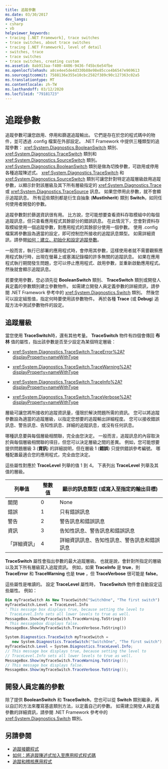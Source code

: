 ```yaml
---
title: 追蹤參數
ms.date: 03/30/2017
dev_langs:
- csharp
- vb
helpviewer_keywords:
- tracing [.NET Framework], trace switches
- trace switches, about trace switches
- tracing [.NET Framework], level of detail
- switches, trace
- trace switches
- trace switches, creating custom
ms.assetid: 8ab913aa-f400-4406-9436-f45bc6e54fbe
ms.openlocfilehash: a8ce4ee5de4d330b88e98e85cce4b6547e969613
ms.sourcegitcommit: 7588136e355e10cbc2582f389c90c127363c02a5
ms.translationtype: MT
ms.contentlocale: zh-TW
ms.lasthandoff: 03/12/2020
ms.locfileid: "79181723"
---
```

# <a name="trace-switches"></a>追蹤參數
追蹤參數可讓您啟用、停用和篩選追蹤輸出。 它們是存在於您的程式碼中的物件，並可透過 .config 檔案在外部設定。 .NET Framework 中提供三種類型的追蹤參數： <xref:System.Diagnostics.BooleanSwitch> 類別、 <xref:System.Diagnostics.TraceSwitch> 類別和 <xref:System.Diagnostics.SourceSwitch> 類別。 <xref:System.Diagnostics.BooleanSwitch> 類別是做為切換參數，可啟用或停用各種追蹤陳述式。 <xref:System.Diagnostics.TraceSwitch> 和 <xref:System.Diagnostics.SourceSwitch> 類別可讓您針對特定追蹤層級啟用追蹤參數，以顯示針對該層級及其下所有層級指定的 <xref:System.Diagnostics.Trace> 或 <xref:System.Diagnostics.TraceSource> 訊息。 如果您停用此參數，就不會顯示追蹤訊息。 所有這些類別都是衍生自抽象 (**MustInherit**) 類別 **Switch**，如同任何使用者開發的參數。  
  
 追蹤參數對於篩選資訊很有用。 比方說，您可能想要查看資料存取模組中的每個追蹤訊息，但只查看應用程式其餘部分的錯誤訊息。 在此情況下，您會對資料存取模組使用一個追蹤參數，對應用程式的其餘部分使用一個參數。 使用 .config 檔案將參數設為適當的設定，即可控制您所接收的追蹤訊息類型。 如需詳細資訊，請參閱[如何：建立、初始化和設定追蹤參數](how-to-create-initialize-and-configure-trace-switches.md)。  
  
 一般而言，執行已部署的應用程式時，會停用其參數，這樣使用者就不需要觀察應用程式執行時，出現在螢幕上或塞滿記錄檔的許多無關的追蹤訊息。 如果在應用程式執行期間發生問題，您可以停止應用程式、啟用參數，並重新啟動應用程式。 然後就會顯示追蹤訊息。  
  
 若要使用參數，您必須先從 **BooleanSwitch** 類別、 **TraceSwitch** 類別或開發人員定義的參數類別建立參數物件。 如需建立開發人員定義參數的詳細資訊，請參閱 .NET Framework 參考中的 <xref:System.Diagnostics.Switch> 類別。 然後您可以設定組態值，指定何時要使用該參數物件。 再於各種 **Trace** (或 **Debug**) 追蹤方法中測試參數物件的設定。  
  
## <a name="trace-levels"></a>追蹤層級  
 當您使用 **TraceSwitch**時，還有其他考量。 **TraceSwitch** 物件有四個會傳回 **布林** 值的屬性，指出該參數是否至少設定為某個特定層級：  
  
- <xref:System.Diagnostics.TraceSwitch.TraceError%2A?displayProperty=nameWithType>  
  
- <xref:System.Diagnostics.TraceSwitch.TraceWarning%2A?displayProperty=nameWithType>  
  
- <xref:System.Diagnostics.TraceSwitch.TraceInfo%2A?displayProperty=nameWithType>  
  
- <xref:System.Diagnostics.TraceSwitch.TraceVerbose%2A?displayProperty=nameWithType>  
  
 層級可讓您將所接收的追蹤資訊量，僅限於解決問題所需的資訊。 您可以將追蹤參數設為適當的追蹤層級，以指定您想要的追蹤輸出詳細程度。 您可以接收錯誤訊息、警告訊息、告知性訊息、詳細的追蹤訊息，或沒有任何訊息。  
  
 哪種訊息要與每個層級相關聯，完全由您決定。 一般而言，追蹤訊息的內容取決於與每個層級相關聯的項目，但您可以決定層級之間的差異。 例如，您可能想要提供問題層級 3 (**資訊**) 的詳細說明，但在層級 1 (**錯誤**) 只提供錯誤參考編號。 哪種配置最適合您的應用程式，完全由您決定。  
  
 這些屬性對應於 **TraceLevel** 列舉的值 1 到 4。 下表列出 **TraceLevel** 列舉及其值的層級。  
  
|列舉值|整數值|顯示的訊息類型 (或寫入至指定的輸出目標)|  
|----------------------|-------------------|---------------------------------------------------------------------------|  
|關閉|0|None|  
|錯誤|1|只有錯誤訊息|  
|警告|2|警告訊息和錯誤訊息|  
|資訊|3|告知性訊息、警告訊息和錯誤訊息|  
|「詳細資訊」|4|詳細資訊訊息、告知性訊息、警告訊息和錯誤訊息|  
  
 **TraceSwitch** 屬性會指出參數的最大追蹤層級。 也就是說，會針對所指定的層級以及其下所有層級寫入追蹤資訊。 例如，如果 **TraceInfo** 是 **true**，則 **TraceError** 和 **TraceWarning** 也是 **true** ，但 **TraceVerbose** 很可能是 **false**。  
  
 這些屬性是唯讀的。 設定 **TraceLevel** 屬性時， **TraceSwitch** 物件會自動設定這些屬性。 例如：  
  
```vb  
Dim myTraceSwitch As New TraceSwitch("SwitchOne", "The first switch")  
myTraceSwitch.Level = TraceLevel.Info  
' This message box displays true, because setting the level to  
' TraceLevel.Info sets all lower levels to true as well.  
MessageBox.Show(myTraceSwitch.TraceWarning.ToString())  
' This messagebox displays false.  
MessageBox.Show(myTraceSwitch.TraceVerbose.ToString())  
```  
  
```csharp  
System.Diagnostics.TraceSwitch myTraceSwitch =
   new System.Diagnostics.TraceSwitch("SwitchOne", "The first switch");  
myTraceSwitch.Level = System.Diagnostics.TraceLevel.Info;  
// This message box displays true, because setting the level to
// TraceLevel.Info sets all lower levels to true as well.  
MessageBox.Show(myTraceSwitch.TraceWarning.ToString());  
// This message box displays false.  
MessageBox.Show(myTraceSwitch.TraceVerbose.ToString());  
```  
  
## <a name="developer-defined-switches"></a>開發人員定義的參數  
 除了提供 **BooleanSwitch** 和 **TraceSwitch**，您也可以從 **Switch** 類別繼承，再以自訂的方法來覆寫基底類別方法，以定義自己的參數。 如需建立開發人員定義參數的詳細資訊，請參閱 .NET Framework 參考中的 <xref:System.Diagnostics.Switch> 類別。  
  
## <a name="see-also"></a>另請參閱

- [追蹤接聽程式](trace-listeners.md)
- [如何：將追蹤陳述式加入至應用程式程式碼](how-to-add-trace-statements-to-application-code.md)
- [追蹤和稽核應用程式](tracing-and-instrumenting-applications.md)
